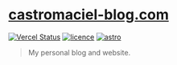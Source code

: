 # [castromaciel-blog.com](https://castromaciel-blog.vercel.app)

[![Vercel Status][vercel-status-shield]][vercel-status-url]
[![licence][license-shield]][license-url]
[![astro][astro-shield]][astro-url]

> My personal blog and website.

<!-- MARKDOWN LINKS & IMAGES -->
[vercel-status-shield]: https://therealsujitk-vercel-badge.vercel.app/?app=castromaciel-blog
[vercel-status-url]: https://castromaciel-blog.vercel.app/

[ntelify-status-shield]: https://api.netlify.com/api/v1/badges/01ed258a-4123-4956-b036-5c72259b4494/deploy-status
[ntelify-status-url]: https://app.netlify.com/sites/castromaciel-blog/deploys


[license-shield]: https://img.shields.io/github/license/castromaciel/readme-template
[license-url]: https://github.com/castromaciel/castromaciel-blog/blob/main/LICENSE


[astro-shield]: https://img.shields.io/github/package-json/dependency-version/castromaciel/castromaciel-blog/dev/astro/main
[astro-url]: https://astro.build/
